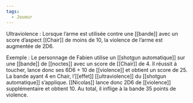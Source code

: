 ```yaml
---
tags:
  - Joueur
---
```

Ultraviolence : 
	Lorsque l’arme est utilisée contre une [[bande]] avec un score d’aspect [[Chair]] de moins de 10, la violence de l’arme est augmentée de 2D6. 

Exemple : 
	Le personnage de Fabien utilise un [[shotgun automatique]] sur une [[bande]] de [[noctes]] avec un score de [[Chair]] de 4. Il réussit à toucher, lance donc ses 6D6 + 10 de [[violence]] et obtient un score de 25. La bande ayant 4 en Chair, l’[[effet]] [[ultraviolence]] du [[shotgun automatique]] s’applique. [[Nicolas]] lance donc 2D6 de [[violence]] supplémentaire et obtient 10. Au total, il inflige à la bande 35 points de violence.
